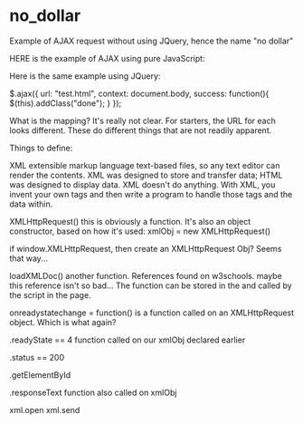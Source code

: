 no_dollar
=========

Example of AJAX request without using JQuery, hence the name "no dollar"

HERE is the example of AJAX using pure JavaScript:

<script type="text/javascript">
function loadXMLDoc()
{
var xmlhttp;
if (window.XMLHttpRequest)
  {// code for IE7+, Firefox, Chrome, Opera, Safari
  xmlhttp=new XMLHttpRequest();
  }
else
  {// code for IE6, IE5
  xmlhttp=new ActiveXObject("Microsoft.XMLHTTP");
  }
xmlhttp.onreadystatechange=function()
  {
  if (xmlhttp.readyState==4 && xmlhttp.status==200)
    {
    document.getElementById("myDiv").innerHTML=xmlhttp.responseText;
    }
  }
xmlhttp.open("GET","ajax_info.txt",true);
xmlhttp.send();
}
</script>

Here is the same example using JQuery:

$.ajax({
  url: "test.html",
  context: document.body,
  success: function(){
    $(this).addClass("done");
  }
});

What is the mapping?
It's really not clear. For starters, the URL for each looks different. These do different things
that are not readily apparent.


Things to define:

XML 
extensible markup language
text-based files, so any text editor can render the contents. 
XML was designed to store and transfer data; HTML was designed to display data.
XML doesn't do anything. With XML, you invent your own tags and then write a program
to handle those tags and the data within.



XMLHttpRequest()
this is obviously a function. It's also an object constructor, based on how it's used:
xmlObj = new XMLHttpRequest()

if window.XMLHttpRequest, then create an XMLHttpRequest Obj? Seems that way...

loadXMLDoc()
another function. References found on w3schools. maybe this reference isn't so bad...
The function can be stored in the <head> and called by the script in the page.

onreadystatechange = function()
is a function called on an XMLHttpRequest object. Which is what again?

.readyState == 4
function called on our xmlObj declared earlier

.status == 200

.getElementById

.responseText
function also called on xmlObj

xml.open
xml.send

